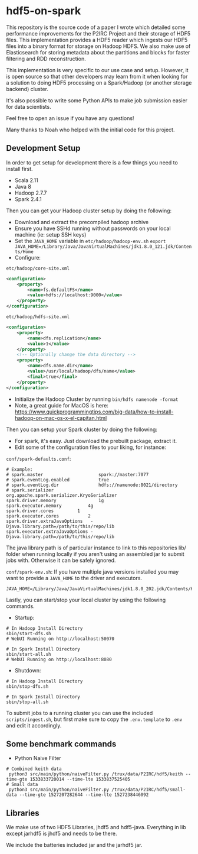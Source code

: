 # hdf5-on-spark

This repository is the source code of a paper I wrote which detailed some performance improvements for the P2IRC Project and their storage of HDF5 files. This implementation provides a HDF5 reader which ingests our HDF5 files into a binary format for storage on Hadoop HDFS. We also make use of Elasticsearch for storing metadata about the partitions and blocks for faster filtering and RDD reconstruction.

This implementation is very specific to our use case and setup. However, it is open source so that other developers may learn from it when looking for a solution to doing HDF5 processing on a Spark/Hadoop (or another storage backend) cluster.

It's also possible to write some Python APIs to make job submission easier for data scientists.

Feel free to open an issue if you have any questions!

Many thanks to Noah who helped with the initial code for this project.

## Development Setup

In order to get setup for development there is a few things you need to install first.

- Scala 2.11
- Java 8
- Hadoop 2.7.7
- Spark 2.4.1

Then you can get your Hadoop cluster setup by doing the following:

- Download and extract the precompiled hadoop archive
- Ensure you have SSHd running without passwords on your local machine (ie: setup SSH keys)
- Set the `JAVA_HOME` variable in `etc/hadoop/hadoop-env.sh`
`export JAVA_HOME=/Library/Java/JavaVirtualMachines/jdk1.8.0_121.jdk/Contents/Home`
- Configure:

`etc/hadoop/core-site.xml`

```xml
<configuration>
    <property>
        <name>fs.defaultFS</name>
        <value>hdfs://localhost:9000</value>
    </property>
</configuration>
```

`etc/hadoop/hdfs-site.xml`

```xml
<configuration>
    <property>
        <name>dfs.replication</name>
        <value>1</value>
    </property>
    <!-- Optionally change the data directory -->
    <property>
        <name>dfs.name.dir</name>
        <value>/usr/local/hadoop/dfs/name</value>
        <final>true</final>
    </property>
</configuration>
```

- Initialize the Hadoop Cluster by running `bin/hdfs namenode -format`
- Note, a great guide for MacOS is here: https://www.quickprogrammingtips.com/big-data/how-to-install-hadoop-on-mac-os-x-el-capitan.html

Then you can setup your Spark cluster by doing the following:

- For spark, it's easy. Just download the prebuilt package, extract it.
- Edit some of the configuration files to your liking, for instance:

`conf/spark-defaults.conf`:
```shell script
# Example:
# spark.master                     spark://master:7077
# spark.eventLog.enabled           true
# spark.eventLog.dir               hdfs://namenode:8021/directory
# spark.serializer                 org.apache.spark.serializer.KryoSerializer
spark.driver.memory                1g
spark.executor.memory		   4g
spark.driver.cores		   1
spark.executor.cores		   2
spark.driver.extraJavaOptions	-Djava.library.path=/path/to/this/repo/lib
spark.executor.extraJavaOptions	-Djava.library.path=/path/to/this/repo/lib
```

The java library path is of particular instance to link to this repositories lib/ folder when running locally if you aren't using an assembled jar to submit jobs with. Otherwise it can be safely ignored.

`conf/spark-env.sh`:
If you have multiple java versions installed you may want to provide a `JAVA_HOME` to the driver and executors.

```
JAVA_HOME=/Library/Java/JavaVirtualMachines/jdk1.8.0_202.jdk/Contents/Home
```

Lastly, you can start/stop your local cluster by using the following commands.

- Startup:
```shell script
# In Hadoop Install Directory
sbin/start-dfs.sh
# WebUI Running on http://localhost:50070

# In Spark Install Directory
sbin/start-all.sh
# WebUI Running on http://localhost:8080
```

- Shutdown:
```shell script
# In Hadoop Install Directory
sbin/stop-dfs.sh

# In Spark Install Directory
sbin/stop-all.sh
```

To submit jobs to a running cluster you can use the included `scripts/ingest.sh`, but first
make sure to copy the `.env.template` to `.env` and edit it accordingly.

## Some benchmark commands

- Python Naive Filter
```
# Combined keith data
 python3 src/main/python/naiveFilter.py /trux/data/P2IRC/hdf5/keith --time-gte 1533833720014 --time-lte 1533837525405
# Small data
 python3 src/main/python/naiveFilter.py /trux/data/P2IRC/hdf5/small-data --time-gte 1527207282644 --time-lte 1527238446092
```

## Libraries

We make use of two HDF5 Libraries, jhdf5 and hdf5-java. Everything in lib except jarhdf5 is jhdf5 and needs to be there.

We include the batteries included jar and the jarhdf5 jar.
